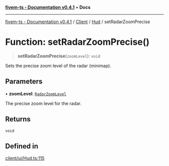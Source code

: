 [**fivem-ts - Documentation v0.4.1**](../../../../../README.md) • **Docs**

***

[fivem-ts - Documentation v0.4.1](../../../../../README.md) / [Client](../../../README.md) / [Hud](../README.md) / setRadarZoomPrecise

# Function: setRadarZoomPrecise()

> **setRadarZoomPrecise**(`zoomLevel`): `void`

Sets the precise zoom level of the radar (minimap).

## Parameters

• **zoomLevel**: [`RadarZoomLevel`](../type-aliases/RadarZoomLevel.md)

The precise zoom level for the radar.

## Returns

`void`

## Defined in

[client/ui/Hud.ts:115](https://github.com/Purpose-Dev/fivem-ts/blob/main/src/client/ui/Hud.ts#L115)
